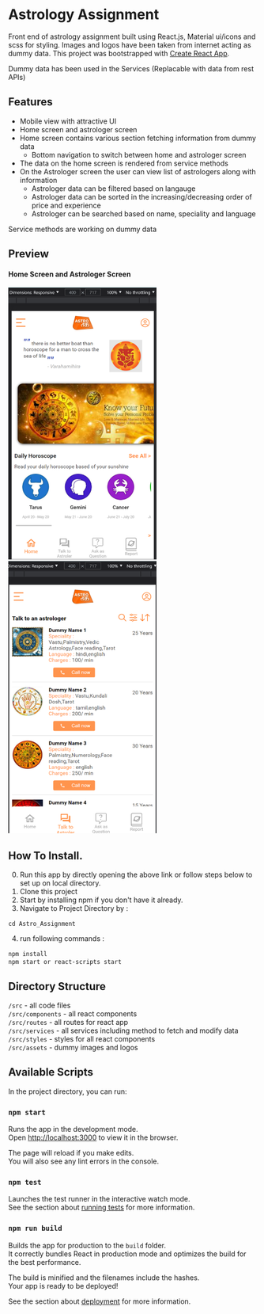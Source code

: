 # Astrology Assignment

Front end of astrology assignment built using React.js, Material ui/icons and scss for styling.
Images and logos have been taken from internet acting as dummy data.
This project was bootstrapped with [Create React App](https://github.com/facebook/create-react-app).

Dummy data has been used in the Services (Replacable with data from rest APIs)

## Features
- Mobile view with attractive UI
- Home screen and astrologer screen
- Home screen contains various section fetching information from dummy data
    - Bottom navigation to switch between home and astrologer screen
- The data on the home screen is rendered from service methods
- On the Astrologer screen the user can view list of astrologers along with information
    - Astrologer data can be filtered based on langauge
    - Astrologer data can be sorted in the increasing/decreasing order of price and experience
    - Astrologer can be searched based on name, speciality and language

Service methods are working on dummy data

## Preview
#### Home Screen and Astrologer Screen
<img src="src/assets/preview/HomeScreen.png" width="300px" height="550px"></img> &nbsp;&emsp; <img src="src/assets/preview/AstrologerScreen.png" width="300px" height="550px"></img>

## How To Install.

0. Run this app by directly opening the above link or follow steps below to set up on local directory.
1. Clone this project
2. Start by installing npm if you don't have it already.
3. Navigate to Project Directory by :
```
cd Astro_Assignment
```
4. run following commands :
```
npm install 
npm start or react-scripts start
```
## Directory Structure

`/src` - all code files <br>
`/src/components` - all react components <br>
`/src/routes` - all routes for react app <br>
`/src/services` - all services including method to fetch and modify data <br>
`/src/styles` - styles for all react components <br>
`/src/assets` - dummy images and logos <br>

## Available Scripts

In the project directory, you can run:

### `npm start`

Runs the app in the development mode.\
Open [http://localhost:3000](http://localhost:3000) to view it in the browser.

The page will reload if you make edits.\
You will also see any lint errors in the console.

### `npm test`

Launches the test runner in the interactive watch mode.\
See the section about [running tests](https://facebook.github.io/create-react-app/docs/running-tests) for more information.

### `npm run build`

Builds the app for production to the `build` folder.\
It correctly bundles React in production mode and optimizes the build for the best performance.

The build is minified and the filenames include the hashes.\
Your app is ready to be deployed!

See the section about [deployment](https://facebook.github.io/create-react-app/docs/deployment) for more information.
